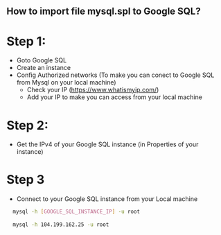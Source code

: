 ## How to import file mysql.spl to Google SQL?

# Step 1:
  - Goto Google SQL
  - Create an instance
  - Config Authorized networks (To make you can conect to Google SQL from Mysql on your local machine)
    - Check your IP (https://www.whatismyip.com/)
    - Add your IP to make you can access from your local machine
    
# Step 2:
  - Get the IPv4 of your Google SQL instance (in Properties of your instance)

# Step 3
  - Connect to your Google SQL instance from your Local machine
  
```sh
  mysql -h [GOOGLE_SQL_INSTANCE_IP] -u root
  
  mysql -h 104.199.162.25 -u root
```
